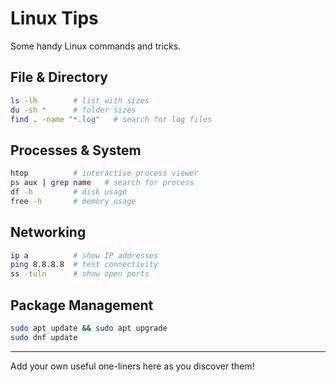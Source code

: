 # Linux Tips

Some handy Linux commands and tricks.

## File & Directory
```bash
ls -lh        # list with sizes
du -sh *      # folder sizes
find . -name "*.log"   # search for log files
```

## Processes & System
```bash
htop          # interactive process viewer
ps aux | grep name   # search for process
df -h         # disk usage
free -h       # memory usage
```

## Networking
```bash
ip a          # show IP addresses
ping 8.8.8.8  # test connectivity
ss -tuln      # show open ports
```

## Package Management
```bash
sudo apt update && sudo apt upgrade
sudo dnf update
```

---
Add your own useful one-liners here as you discover them!
